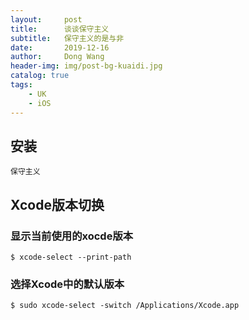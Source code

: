 ```yaml
---
layout:     post
title:      谈谈保守主义
subtitle:   保守主义的是与非
date:       2019-12-16
author:     Dong Wang
header-img: img/post-bg-kuaidi.jpg
catalog: true
tags:
    - UK
    - iOS
---
```


## 安装

	保守主义

## Xcode版本切换

### 显示当前使用的xocde版本

	$ xcode-select --print-path
	
### 选择Xcode中的默认版本

	$ sudo xcode-select -switch /Applications/Xcode.app
